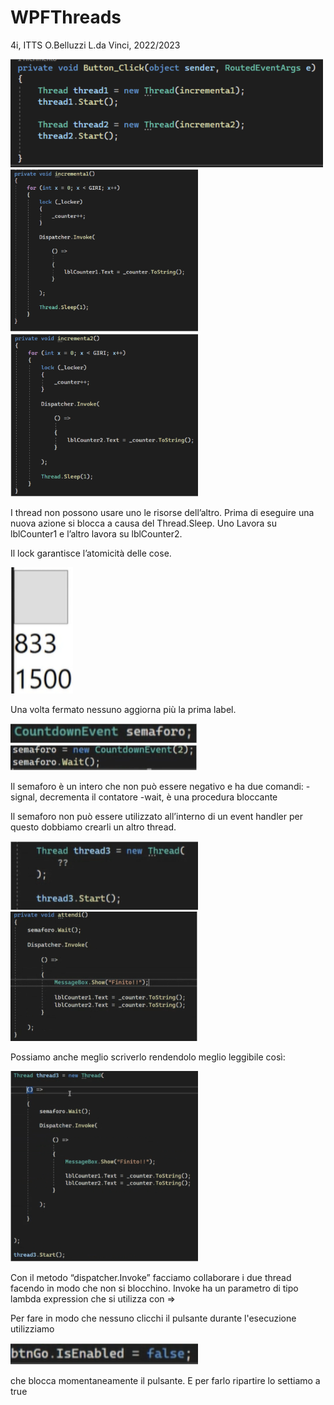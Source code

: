 # WPFThreads
4i, ITTS O.Belluzzi L.da Vinci, 2022/2023

<img src="images/immagine1.PNG" width=500>
<img src="images/immagine2.PNG" width=300> 
<img src="images/immagine3.PNG" width=300>

I thread non possono usare uno le risorse dell’altro.
Prima di eseguire una nuova azione si blocca a causa del Thread.Sleep.
Uno Lavora su lblCounter1 e l’altro lavora su lblCounter2.

Il lock garantisce l’atomicità delle cose.

<img src="images/immagine4.PNG" width=100>

Una volta fermato nessuno aggiorna più la prima label.

<img src="images/immagine5.PNG" width=300>
<img src="images/immagine6.PNG" width=300>

Il semaforo è un intero che non può essere negativo e ha due comandi:
-signal, decrementa il contatore
-wait, è una procedura bloccante 

Il semaforo non può essere utilizzato all’interno di un event handler per questo dobbiamo crearli un altro thread.

<img src="images/immagine7.PNG" width=300>
<img src="images/immagine8.PNG" width=300>

Possiamo anche meglio scriverlo rendendolo meglio leggibile così:

<img src="images/immagine9.PNG" width=300>

Con il metodo “dispatcher.Invoke” facciamo collaborare i due thread facendo in modo che non si blocchino.
Invoke ha un parametro di tipo lambda expression che si utilizza con =>

Per fare in modo che nessuno clicchi il pulsante durante l'esecuzione utilizziamo

<img src="images/immagine10.PNG" width=300>

che blocca momentaneamente il pulsante. 
E per farlo ripartire lo settiamo a true
